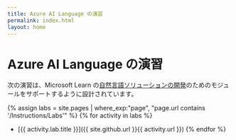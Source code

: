 ```yaml
---
title: Azure AI Language の演習
permalink: index.html
layout: home
---
```


# Azure AI Language の演習

次の演習は、Microsoft Learn の[自然言語ソリューションの開発](https://learn.microsoft.com/training/paths/develop-language-solutions-azure-ai/)のためのモジュールをサポートするように設計されています。


{% assign labs = site.pages | where_exp:"page", "page.url contains '/Instructions/Labs'" %} {% for activity in labs  %}
- [{{ activity.lab.title }}]({{ site.github.url }}{{ activity.url }}) {% endfor %}
